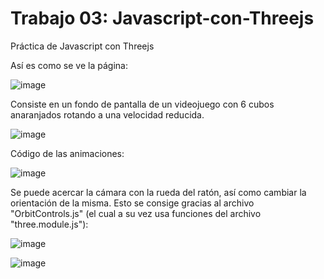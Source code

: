 # Trabajo 03: Javascript-con-Threejs
Práctica de Javascript con Threejs 

Así es como se ve la página:

![image](https://user-images.githubusercontent.com/97979648/154860735-f87bfeb4-40d2-44fc-a56f-a65ec57ae313.png)

Consiste en un fondo de pantalla de un videojuego con 6 cubos anaranjados rotando a una velocidad reducida.

![image](https://user-images.githubusercontent.com/97979648/154861048-6538608b-d086-49be-b53f-ce1eba84167e.png)

Código de las animaciones:

![image](https://user-images.githubusercontent.com/97979648/154861062-cb5bb89b-426b-465b-8651-79d191f79d05.png)

Se puede acercar la cámara con la rueda del ratón, así como cambiar la orientación de la misma. Esto se consige gracias al archivo 
"OrbitControls.js" (el cual a su vez usa funciones del archivo "three.module.js"):

![image](https://user-images.githubusercontent.com/97979648/154861221-cb55c391-f68a-4dfc-853b-8d897aae0659.png)

![image](https://user-images.githubusercontent.com/97979648/154861226-e4ec2a91-d670-41a4-8c49-96bbbd71ab0d.png)
